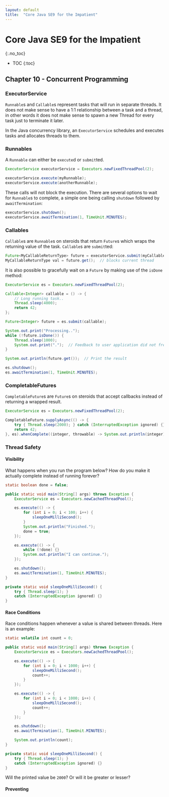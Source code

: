 ```yaml
---
layout: default
title:  "Core Java SE9 for the Impatient"
---
```


# Core Java SE9 for the Impatient
{:.no_toc}

* TOC
{:toc}

## Chapter 10 - Concurrent Programming

### ExecutorService
`Runnable`s and `Callable`s represent tasks that will run in separate threads. It does not make sense to have a 1:1 relationship between a task and a thread, in other words it does not make sense to spawn a new Thread for every task just to terminate it later. 

In the Java concurrency library, an `ExecutorService` schedules and executes tasks and allocates threads to them. 

### Runnables
A `Runnable` can either be `execute`d or `submit`ted. 

```java
ExecutorService executorService = Executors.newFixedThreadPool(2);

executorService.execute(myRunnable);
executorService.execute(anotherRunnable);
```

These calls will not block the execution. There are several options to wait for `Runnable`s to complete, a simple one being calling `shutdown` followed by `awaitTermination`:

```java
executorService.shutdown();
executorService.awaitTermination(1, TimeUnit.MINUTES);
```

### Callables
`Callable`s are `Runnable`s on steroids that return `Future`s which wraps the returning value of the task. `Callable`s are `submit`ted:

```java
Future<MyCallableReturnType> future = executorService.submit(myCallable);
MyCallableReturnType val = future.get();  // blocks current thread
```

It is also possible to gracefully wait on a `Future` by making use of the `isDone` method:

```java
ExecutorService es = Executors.newFixedThreadPool(2);

Callable<Integer> callable = () -> {
    // Long running task..
    Thread.sleep(4000);
    return 42;
};

Future<Integer> future = es.submit(callable);

System.out.print("Processing..");
while (!future.isDone()) {
    Thread.sleep(1000);
    System.out.print(".");  // Feedback to user application did not freeze
}

System.out.println(future.get());  // Print the result

es.shutdown();
es.awaitTermination(1, TimeUnit.MINUTES);
```

### CompletableFutures
`CompletableFuture`s are `Future`s on steroids that accept callbacks instead of returning a wrapped result. 

```java
ExecutorService es = Executors.newFixedThreadPool(2);

CompletableFuture.supplyAsync(() -> {
    try { Thread.sleep(2000); } catch (InterruptedException ignored) {}
    return 42;
}, es).whenComplete((integer, throwable) -> System.out.println(integer));
```

### Thread Safety
#### Visibility
What happens when you run the program below? How do you make it actually complete instead of running forever?

```java
static boolean done = false;

public static void main(String[] args) throws Exception {
    ExecutorService es = Executors.newCachedThreadPool();

    es.execute(() -> {
        for (int i = 0; i < 100; i++) {
            sleepOneMilliSecond();
        }
        System.out.println("Finished.");
        done = true;
    });

    es.execute(() -> {
        while (!done) {}
        System.out.println("I can continue.");
    });

    es.shutdown();
    es.awaitTermination(1, TimeUnit.MINUTES);
}

private static void sleepOneMilliSecond() {
    try { Thread.sleep(1); } 
    catch (InterruptedException ignored) {}
}
```

#### Race Conditions
Race conditions happen whenever a value is shared between threads. Here is an example:

```java
static volatile int count = 0;

public static void main(String[] args) throws Exception {
    ExecutorService es = Executors.newCachedThreadPool();

    es.execute(() -> {
        for (int i = 0; i < 1000; i++) {
            sleepOneMilliSecond();
            count++;
        }
    });

    es.execute(() -> {
        for (int i = 0; i < 1000; i++) {
            sleepOneMilliSecond();
            count++;
        }
    });

    es.shutdown();
    es.awaitTermination(1, TimeUnit.MINUTES);

    System.out.println(count);
}

private static void sleepOneMilliSecond() {
    try { Thread.sleep(1); } 
    catch (InterruptedException ignored) {}
}
```

Will the printed value be `2000`? Or will it be greater or lesser? 

#### Preventing 